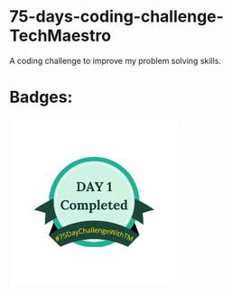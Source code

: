 # 75-days-coding-challenge-TechMaestro
A coding challenge to improve my problem solving skills.

# Badges:

<img src="Badges/day-01.png" width="300">
